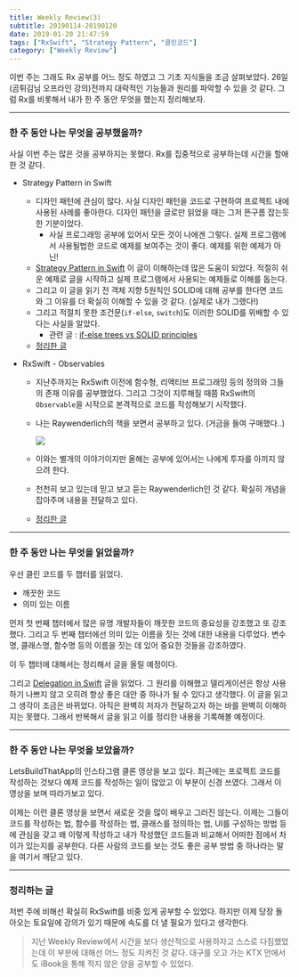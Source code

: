 ```yaml
---
title: Weekly Review(3)
subtitle: 20190114-20190120
date: 2019-01-20 21:47:59
tags: ["RxSwift", "Strategy Pattern", "클린코드"]
category: ["Weekly Review"]
---
```


이번 주는 그래도 Rx 공부를 어느 정도 하였고 그 기초 지식들을 조금 살펴보았다. 26일(곰튀김님 오프라인 강의)전까지 대략적인 기능들과 원리를 파악할 수 있을 것 같다. 그럼 Rx를 비롯해서 내가 한 주 동안 무엇을 했는지 정리해보자. 

---

### 한 주 동안 나는 무엇을 공부했을까? 

사실 이번 주는 많은 것을 공부하지는 못했다. Rx를 집중적으로 공부하는데 시간을 할애한 것 같다.

- Strategy Pattern in Swift

  - 디자인 패턴에 관심이 많다. 사실 디자인 패턴을 코드로 구현하여 프로젝트 내에 사용된 사례를 좋아한다. 디자인 패턴을 글로만 읽었을 때는 그저 뜬구름 잡는듯한 기분이었다. 
    - 사실 프로그래밍 공부에 있어서 모든 것이 나에겐 그렇다. 실제 프로그램에서 사용될법한 코드로 예제를 보여주는 것이 좋다. 예제를 위한 예제가 아닌!
  - [Strategy Pattern in Swift](https://medium.com/flawless-app-stories/strategy-pattern-in-swift-1462dbddd9fe?fbclid=IwAR0Lo6URRF3p-8fSnZ5fq-lspQSPMFlSB8cqcoOQS0GXcfHazxtzX_x4oPY) 이 글이 이해하는데 많은 도움이 되었다. 적절히 쉬운 예제로 글을 시작하고 실제 프로그램에서 사용되는 예제들로 이해를 돕는다. 
  - 그리고 이 글을 읽기 전 객체 지향 5원칙인 SOLID에 대해 공부를 한다면 코드와 그 이유를 더 확실히 이해할 수 있을 것 같다. (실제로 내가 그랬다!)
  - 그리고 적절치 못한 조건문(`if-else`, `switch`)도 이러한 SOLID를 위배할 수 있다는 사실을 알았다.
    - 관련 글 : [if-else trees vs SOLID principles](https://blog.mjouan.fr/if-else-trees-vs-solid-principles/)
  - [정리한 글](https://ehdrjsdlzzzz.github.io/2019/01/18/Design-Pattern-Strategy/)

- RxSwift - Observables

  - 지난주까지는 RxSwift 이전에 함수형, 리액티브 프로그래밍 등의 정의와 그들의 존재 이유를 공부했었다. 그리고 그것이 지루해질 때쯤 RxSwift의 `Observable`을 시작으로 본격적으로 코드를 작성해보기 시작했다.

  - 나는 Raywenderlich의 책을 보면서 공부하고 있다. (거금을 들여 구매했다..)

    <img src="http://ehdrjsdlzzzz.github.io/2019/01/20/Weekly-Review-3/invoice.png">

  - 이와는 별개의 이야기이지만 올해는 공부에 있어서는 나에게 투자를 아끼지 않으려 한다. 

  - 천천히 보고 있는데 믿고 보고 듣는 Raywenderlich인 것 같다. 확실히 개념을 잡아주며 내용을 전달하고 있다. 

  - [정리한 글](https://ehdrjsdlzzzz.github.io/2019/01/18/RxSwift-2/)

---

### 한 주 동안 나는 무엇을 읽었을까? 

우선 클린 코드를 두 챕터를 읽었다. 

- 깨끗한 코드 
- 의미 있는 이름 

먼저 첫 번째 챕터에서 많은 유명 개발자들이 깨끗한 코드의 중요성을 강조했고 또 강조했다. 그리고 두 번째 챕터에선 의미 있는 이름을 짓는 것에 대한 내용을 다루었다. 변수명, 클래스명, 함수명 등의 이름을 짓는 데 있어 중요한 것들을 강조하였다. 

이 두 챕터에 대해서는 정리해서 글을 올릴 예정이다.

그리고 [Delegation in Swift](https://www.swiftbysundell.com/posts/delegation-in-swift) 글을 읽었다. 그 원리를 이해했고 델리게이션은 항상 사용하기 나쁘지 않고 오히려 항상 좋은 대안 중 하나가 될 수 있다고 생각했다. 이 글을 읽고 그 생각이 조금은 바뀌었다. 아직은 완벽히 저자가 전달하고자 하는 바를 완벽히 이해하지는 못했다. 그래서 반복해서 글을 읽고 이를 정리한 내용을 기록해볼 예정이다.

---

### 한 주 동안 나는 무엇을 보았을까?

LetsBuildThatApp의 인스타그램 클론 영상을 보고 있다. 최근에는 프로젝트 코드를 작성하는 것보다 예제 코드를 작성하는 일이 많았고 이 부분이 신경 쓰였다. 그래서 이 영상을 보며 따라가보고 있다. 

이제는 이런 클론 영상을 보면서 새로운 것을 많이 배우고 그러진 않는다. 이제는 그들이 코드를 작성하는 법, 함수를 작성하는 법, 클래스를 정의하는 법,  UI를 구성하는 방법 등에 관심을 갖고 왜 이렇게 작성하고 내가 작성했던 코드들과 비교해서 어떠한 점에서 차이가 있는지를 공부한다. 다른 사람의 코드를 보는 것도 좋은 공부 방법 중 하나라는 말을 여기서 깨닫고 있다.  

---

### 정리하는 글

저번 주에 비해선 확실히 RxSwift를 비중 있게 공부할 수 있었다. 하지만 이제 당장 돌아오는 토요일에 강의가 있기 때문에 속도를 더 낼 필요가 있다고 생각한다. 

> 지난 Weekly Review에서 시간을 보다 생산적으로 사용하자고 스스로 다짐했었는데 이 부분에 대해선 어느 정도 지켜진 것 같다. 대구를 오고 가는 KTX 안에서도 iBook을 통해 적지 않은 양을 공부할 수 있었다.



